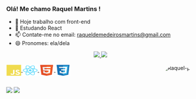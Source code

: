 ### Olá! Me chamo Raquel Martins !


- 🔭 Hoje trabalho com front-end
- 🌱 Estudando React
- 📫 Contate-me no email: raqueldemedeirosmartins@gmail.com
- 😄 Pronomes: ela/dela

<div align="center">
  <a href="https://github.com/raquelmms">
  <img height="180em" src="https://github-readme-stats.vercel.app/api?username=raquelmms&show_icons=true&theme=dracula&include_all_commits=true&count_private=true"/>
  <img height="180em" src="https://github-readme-stats.vercel.app/api/top-langs/?username=raquelmms&layout=compact&langs_count=7&theme=dracula"/>
</div>
  
  <div style="display: inline_block" ><br>
  <img align="center" alt="Raquel-Js" height="30" width="40" src="https://raw.githubusercontent.com/devicons/devicon/master/icons/javascript/javascript-plain.svg">
  <img align="center" alt="Raquel-React" height="30" width="40" src="https://raw.githubusercontent.com/devicons/devicon/master/icons/react/react-original.svg">
  <img align="center" alt="Raquel-HTML" height="30" width="40" src="https://raw.githubusercontent.com/devicons/devicon/master/icons/html5/html5-original.svg">
  <img align="center" alt="Raquel-CSS" height="30" width="40" src="https://raw.githubusercontent.com/devicons/devicon/master/icons/css3/css3-original.svg">
    <img align="right" alt="Raquel-pic" height="150" style="border-radius:60px;" src="https://www.linkpicture.com/q/download20220205222432.png">
</div>
  
##
 
<div> 
  <a href = "mailto:raqueldemedeirosmartins@gmail.com"><img src="https://img.shields.io/badge/-Gmail-%23333?style=for-the-badge&logo=gmail&logoColor=white" target="_blank"></a>
  <a href="https://www.linkedin.com/in/raquel-martins-17b194171/" target="_blank"><img src="https://img.shields.io/badge/-LinkedIn-%230077B5?style=for-the-badge&logo=linkedin&logoColor=white" target="_blank"></a> 
 

</div>
